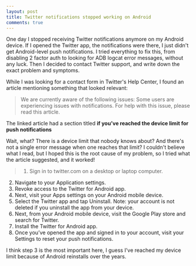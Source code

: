```yaml
---
layout: post
title: Twitter notifications stopped working on Android
comments: true
---
```



One day I stopped receiving Twitter notifications anymore on my Android device. If I opened the Twitter app, the notifications were there, I just didn't get Android-level push notifications. I tried everything to fix this, from disabling 2 factor auth to looking for ADB logcat error messages, without any luck. Then I decided to contact Twitter support, and write down the exact problem and symptoms.

While I was looking for a contact form in Twitter's Help Center, I found an article mentioning something that looked relevant:

>We are currently aware of the following issues:
Some users are experiencing issues with notifications. For help with this issue, please read this article.

The linked article had a section titled **if you’ve reached the device limit for push notifications**

Wait, what? There is a device limit that nobody knows about? And there's not a single error message when one reaches that limit? I couldn't believe what I read, but I hoped this is the root cause of my problem, so I tried what the article suggested, and it worked!

>1. Sign in to twitter.com on a desktop or laptop computer.
2. Navigate to your Application settings.
3. Revoke access to the Twitter for Android app.
4. Next, visit your Apps settings on your Android mobile device.
5. Select the Twitter app and tap Uninstall. Note: your account is not deleted if you uninstall the app from your device.
6. Next, from your Android mobile device, visit the Google Play store and search for Twitter.
7. Install the Twitter for Android app.
8. Once you’ve opened the app and signed in to your account, visit your Settings to reset your push notifications.

I think step 3 is the most important here, I guess I've reached my device limit because of Android reinstalls over the years.
